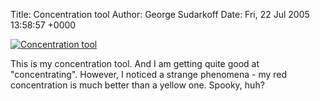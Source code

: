 Title: Concentration tool
Author: George Sudarkoff
Date: Fri, 22 Jul 2005 13:58:57 +0000

[![Concentration
tool](http://photos21.flickr.com/27838265_2d13b8e690_m.jpg)](http://www.flickr.com/photos/sudarkoff/27838265/ "Concentration tool")

This is my concentration tool. And I am getting quite good at
"concentrating". However, I noticed a strange phenomena - my red
concentration is much better than a yellow one. Spooky, huh?
